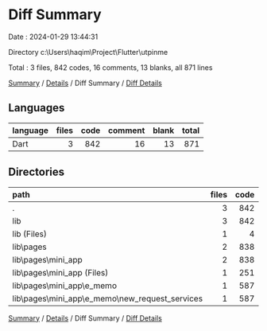 # Diff Summary

Date : 2024-01-29 13:44:31

Directory c:\\Users\\haqim\\Project\\Flutter\\utpinme

Total : 3 files,  842 codes, 16 comments, 13 blanks, all 871 lines

[Summary](results.md) / [Details](details.md) / Diff Summary / [Diff Details](diff-details.md)

## Languages
| language | files | code | comment | blank | total |
| :--- | ---: | ---: | ---: | ---: | ---: |
| Dart | 3 | 842 | 16 | 13 | 871 |

## Directories
| path | files | code | comment | blank | total |
| :--- | ---: | ---: | ---: | ---: | ---: |
| . | 3 | 842 | 16 | 13 | 871 |
| lib | 3 | 842 | 16 | 13 | 871 |
| lib (Files) | 1 | 4 | -1 | 1 | 4 |
| lib\\pages | 2 | 838 | 17 | 12 | 867 |
| lib\\pages\\mini_app | 2 | 838 | 17 | 12 | 867 |
| lib\\pages\\mini_app (Files) | 1 | 251 | 4 | 0 | 255 |
| lib\\pages\\mini_app\\e_memo | 1 | 587 | 13 | 12 | 612 |
| lib\\pages\\mini_app\\e_memo\\new_request_services | 1 | 587 | 13 | 12 | 612 |

[Summary](results.md) / [Details](details.md) / Diff Summary / [Diff Details](diff-details.md)